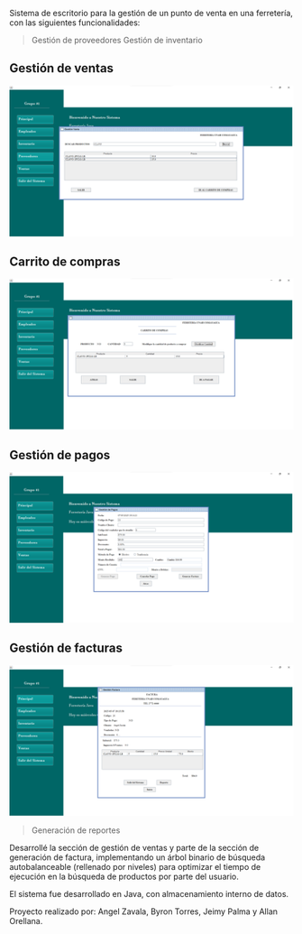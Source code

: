 Sistema de escritorio para la gestión de un punto de venta en una ferretería, con las siguientes funcionalidades:

> Gestión de proveedores
> Gestión de inventario
## Gestión de ventas
![Gventas](src/main/java/Imagenes/busqProd.png)
## Carrito de compras
![GCarrito](src/main/java/Imagenes/carritocompras.png)
## Gestión de pagos
![GPago](src/main/java/Imagenes/pago.png)
## Gestión de facturas
![GFactura](src/main/java/Imagenes/factura.png)
> Generación de reportes

Desarrollé la sección de gestión de ventas y parte de la sección de generación de factura, implementando un árbol binario de búsqueda autobalanceable (rellenado por niveles) para optimizar el tiempo de ejecución en la búsqueda de productos por parte del usuario.

El sistema fue desarrollado en Java, con almacenamiento interno de datos.

Proyecto realizado por: Angel Zavala, Byron Torres, Jeimy Palma y Allan Orellana.


